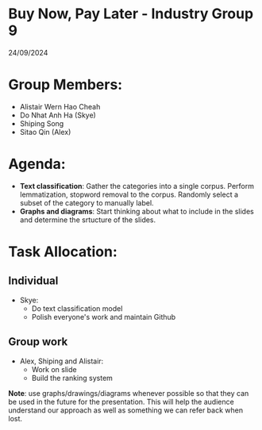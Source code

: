 # Buy Now, Pay Later - Industry Group 9
24/09/2024

# Group Members:
* Alistair Wern Hao Cheah
* Do Nhat Anh Ha (Skye)
* Shiping Song
* Sitao Qin (Alex)

# Agenda:
* **Text classification**: Gather the categories into a single corpus. Perform lemmatization, stopword removal to the corpus. Randomly select a subset of the category to manually label.
* **Graphs and diagrams**: Start thinking about what to include in the slides and determine the srtucture of the slides.

# Task Allocation:
## Individual
* Skye:
    * Do text classification model
    * Polish everyone's work and maintain Github
    
## Group work
* Alex, Shiping and Alistair: 
    * Work on slide
    * Build the ranking system

**Note**: use graphs/drawings/diagrams whenever possible so that they can be used in the future for the presentation. This will help the audience understand our approach as well as something we can refer back when lost. 




